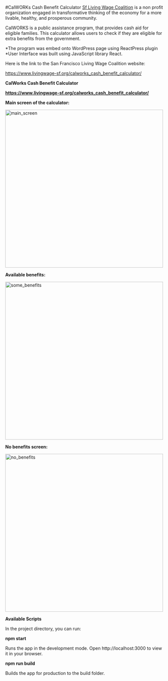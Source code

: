 #CalWORKs Cash Benefit Calculator
[Sf Living Wage Coalition](https://www.livingwage-sf.org/) is a non profit organization engaged in transformative thinking of the economy for a more livable, healthy, and prosperous community.

CalWORKS is a public assistance program, that provides cash aid for eligible families. This calculator allows users to check if they are eligible for extra benefits from the government.

*The program was embed onto WordPress page using ReactPress plugin 
*User Interface was built using JavaScript library React.

Here is the link to the San Francisco Living Wage Coalition website:

https://www.livingwage-sf.org/calworks_cash_benefit_calculator/







**CalWorks Cash Benefit Calculator**

**https://www.livingwage-sf.org/calworks_cash_benefit_calculator/**

**Main screen of the calculator:**

<img width="500" alt="main_screen" src="https://user-images.githubusercontent.com/46214277/166624707-b068a617-e7ef-4fd1-9f08-0587157d9cc5.png">


**Available benefits:**

<img width="500" alt="some_benefits" src="https://user-images.githubusercontent.com/46214277/166624749-f192df5f-9232-41ce-b1a7-6f34f73167ae.png">

**No benefits screen:**

<img width="500" alt="no_benefits" src="https://user-images.githubusercontent.com/46214277/166624801-a536b294-00f5-48d6-a2c2-3d7ac65ab3b3.png">

**Available Scripts**

In the project directory, you can run:

**npm start**

Runs the app in the development mode. Open http://localhost:3000 to view it in your browser.

**npm run build**

Builds the app for production to the build folder.
